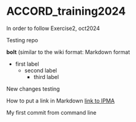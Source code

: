 # ACCORD_training2024
In order to follow Exercise2, oct2024

Testing repo

**bolt** (similar to the wiki format: Markdown format
- first label
  - second label
    - third label

New changes testing

How to put a link in Markdown
[link to IPMA](http://www.ipma.pt/)

My first commit from command line
